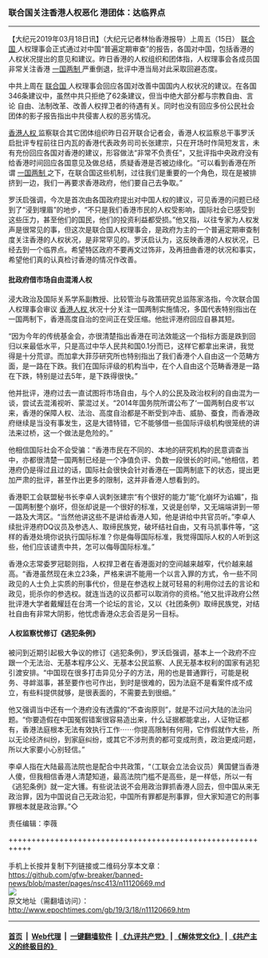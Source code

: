 ### 联合国关注香港人权恶化 港团体：达临界点
------------------------

<p>
 【大纪元2019年03月18日讯】（大纪元记者林怡香港报导）上周五（15日）
 <a href="http://www.epochtimes.com/gb/tag/%E8%81%94%E5%90%88%E5%9B%BD.html">
  联合国
 </a>
 人权理事会正式通过对中国“普遍定期审查”的报告，各国对中国，包括香港的人权状况提出的意见和建议。昨日香港的人权组织和团体指，人权理事会各成员国非常关注香港
 <a href="http://www.epochtimes.com/gb/tag/%E4%B8%80%E5%9B%BD%E4%B8%A4%E5%88%B6.html">
  一国两制
 </a>
 严重倒退，批评中港当局对此采取回避态度。
</p>
<p>
 中共上周在
 <a href="http://www.epochtimes.com/gb/tag/%E8%81%94%E5%90%88%E5%9B%BD.html">
  联合国
 </a>
 人权理事会回应各国对改善中国国内人权状况的建议。在各国346条建议中，虽然中共只拒绝了62条建议，但当中绝大部分都与宗教自由、言论 自由、法制改革、改善人权捍卫者的待遇有关。同时也没有回应多份公民社会团体的影子报告指出中共侵害人权的恶劣情况。
</p>
<p>
 <a href="http://www.epochtimes.com/gb/tag/%E9%A6%99%E6%B8%AF%E4%BA%BA%E6%9D%83.html">
  香港人权
 </a>
 监察联合其它团体组织昨日召开联合记者会，香港人权监察总干事罗沃启批评专程前往日内瓦的香港代表政务司司长张建宗，只在开场时作简短发言，未有充份回应各国对香港的建议，形容做法“非常不负责任”，又批评指中央政府没有给香港时间回应各国意见及做总结，质疑香港是否被边缘化。“可以看到香港在所谓
 <a href="http://www.epochtimes.com/gb/tag/%E4%B8%80%E5%9B%BD%E4%B8%A4%E5%88%B6.html">
  一国两制
 </a>
 之下，在联合国这些机制，过往我们是重要的一个角色，现在是被排挤到一边，我们一再要求香港政府，他们要自己去争取。”
</p>
<p>
 罗沃启强调，今次是首次由各国政府提出对中国人权的建议，可见香港的问题已经到了“浸到埋眉”的地步，“不只是我们香港市民的人权受影响，国际社会已感受到这些压力，甚至他们的国民，他们的投资利益都受损。”他又指，以往专家为人权发声是很常见的事，但这次是联合国人权理事会，是政府为主的一个普遍定期审查制度关注香港的人权状况，是非常罕见的。罗沃启认为，这反映香港的人权状况，已经去到一个临界点。希望特区政府不要再文过饰非，及再扭曲香港的状况和事实，希望他们真的认真检讨香港的情况作改善。
</p>
<h4>
 批政府借市场自由混淆人权
</h4>
<p>
 浸大政治及国际关系学系副教授、比较管治与政策研究总监陈家洛指，今次联合国人权理事会审议
 <a href="http://www.epochtimes.com/gb/tag/%E9%A6%99%E6%B8%AF%E4%BA%BA%E6%9D%83.html">
  香港人权
 </a>
 状况十分关注一国两制实施情况，多国代表特别指出在一国两制下，香港高度自治的空间正在受压缩。他批评港府回应自暴其短。
</p>
<p>
 “因为今年的传统基金会，亦很清楚指出香港在司法效能这一个指标方面是跌到回归以来最低水平，只是高过中华人民共和国0.1分而已，这样它都拿出来讲，我觉得是十分荒谬。而加拿大菲莎研究所也特别指出了我们香港个人自由这一个范畴方面，是一路在下跌。我们在国际评级的机构当中，在个人自由这个范畴香港是一路在下跌，特别是过去5年，是下跌得很快。”
</p>
<p>
 他并批评，港府过去一直试图将市场自由，与个人的公民及政治权利的自由混为一谈，尝试去混淆视听、蒙混过关。“2014年国务院所谓公布了‘一国两制白皮书’以来，香港的保障人权、法治、高度自治都是不断受到冲击、威胁、蚕食，而香港政府继续是当没有事发生，这是大错特错，它不能够借一些国际评级机构很笼统的讲法来过桥，这一个做法是危险的。”
</p>
<p>
 他相信国际社会不会受骗：“香港市民在不同的、本地的研究机构的民意调查当中，亦都很清楚一国两制已经是一个净值负评、负数一段很长的时间。”他相信，若港府仍是得过且过的话，国际社会很快会针对香港在一国两制底下的状态，提出更加严肃的批评，甚至作出更多的限制，这并非香港人想看到的。
</p>
<p>
 香港职工会联盟秘书长李卓人讽刺张建宗“有个很好的能力”能“化崩坏为谄媚”，指一国两制整个崩坏，但张却说是一个很好的标准，又说是创举，又无端端讲到一带一路及大湾区。“当然他讲这些不是讲给香港人知，他是讲给中共官员听。”李卓人续批评港府DQ议员及参选人、取缔民族党，破坏结社自由，又有马凯事件等，“这样的香港处境你说执行国际标准？你是侮辱国际标准，我觉得国际人权的人听到这些，他们应该谴责中共，怎可以侮辱国际标准。”
</p>
<p>
 香港众志常委罗冠聪则指，人权捍卫者在香港面对的空间越来越窄，代价越来越高。“香港虽然现在未立23条，严格来讲不能用一个以言入罪的方式，令一些不同政见的人士负上实质的刑事代价，但是在参选权上就可轻易的利用你过去的言论和政见，扼杀你的参选权。就连当选的议员都可以取消你的资格。”他又批评政府公然批评港大学者戴耀廷在台湾一个论坛的言论，又以《社团条例》取缔民族党，对结社自由有非常大阴影，他忧虑香港众志会否是另一目标。
</p>
<h4>
 人权监察忧修订《逃犯条例》
</h4>
<p>
 被问到近期引起极大争议的修订《逃犯条例》，罗沃启强调，基本上一个政府不应跟一个无法治、无基本程序公义、无基本公民监察、人民无基本权利的国家有逃犯引渡安排。“中国现在很多打击异见分子的方法，用的也是普通罪行，可能是税务、寻衅滋事，甚至要作也可作出，到时是很难的，因为法庭不是看案件成不成立，有些料提供就够，是很表面的，不需要去到很细。”
</p>
<p>
 他又强调当中还有一个港府没有透露的“不查询原则”，就是不过问大陆的法治问题。“你要造假在中国冤假错案很容易造出来，什么证据都能拿出，人证物证都有，香港法庭根本无法有效执行工作⋯⋯你提高限制有何用，它作假就作大些，所以无论经济纠纷，到家庭纠纷，或其它不涉刑责的都可变成刑责，政治更成问题，所以大家要小心别轻信。”
</p>
<p>
 李卓人指在大陆最高法院也是配合中共政策，“（工联会立法会议员）黄国健当香港人傻，但我相信香港人清楚知道，最高法院门槛不是高些，是一样低，所以一有《逃犯条例》就一定大镬。有些说法说不会用政治罪抓香港人回去，但中国从来无政治罪，因为中国说自己无政治犯，中国所有罪都是刑事罪，但大家知道它的刑事罪根本就是政治罪。”◇
</p>
<p>
 责任编辑：李薇
</p>

+++++++++++++++++++++++++++++++++++++++++++++++++++++++++++<br/><br/>
手机上长按并复制下列链接或二维码分享本文章：<br/>
https://github.com/gfw-breaker/banned-news/blob/master/pages/nsc413/n11120669.md <br/>
<a href='https://github.com/gfw-breaker/banned-news/blob/master/pages/nsc413/n11120669.md'><img src='https://github.com/gfw-breaker/banned-news/blob/master/pages/nsc413/n11120669.md.png'/></a> <br/>
原文地址（需翻墙访问）：http://www.epochtimes.com/gb/19/3/18/n11120669.htm


------------------------
#### [首页](https://github.com/gfw-breaker/banned-news/blob/master/README.md) &nbsp;|&nbsp; [Web代理](https://github.com/labour-camp/helloworld) &nbsp;|&nbsp; [一键翻墙软件](https://github.com/gfw-breaker/nogfw/blob/master/README.md) &nbsp;| [《九评共产党》](https://github.com/gfw-breaker/9ping.md/blob/master/README.md#九评之一评共产党是什么) | [《解体党文化》](https://github.com/gfw-breaker/jtdwh.md/blob/master/README.md) | [《共产主义的终极目的》](https://github.com/gfw-breaker/gczydzjmd.md/blob/master/README.md)

